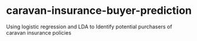 # caravan-insurance-buyer-prediction
Using logistic regression and LDA to Identify potential purchasers of caravan insurance policies
